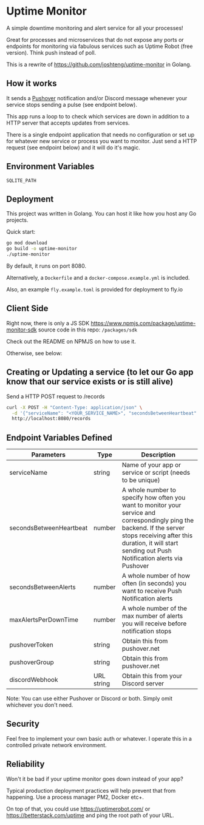 # Uptime Monitor

A simple downtime monitoring and alert service for all your processes!

Great for processes and microservices that do not expose any ports or endpoints for monitoring via fabulous services such as Uptime Robot (free version). Think push instead of poll.

This is a rewrite of https://github.com/joshteng/uptime-monitor in Golang.

## How it works
It sends a [Pushover](https://pushover.net/) notification and/or Discord message whenever your service stops sending a pulse (see endpoint below).

This app runs a loop to to check which services are down in addition to a HTTP server that accepts updates from services.

There is a single endpoint application that needs no configuration or set up for whatever new service or process you want to monitor. Just send a HTTP request (see endpoint below) and it will do it's magic.

## Environment Variables
```
SQLITE_PATH
```

## Deployment
This project was written in Golang. You can host it like how you host any Go projects.

Quick start:
```sh
go mod download
go build -o uptime-monitor
./uptime-monitor
```

By default, it runs on port 8080.

Alternatively, a `Dockerfile` and a `docker-compose.example.yml` is included.

Also, an example `fly.example.toml` is provided for deployment to fly.io

## Client Side
Right now, there is only a JS SDK https://www.npmjs.com/package/uptime-monitor-sdk source code in this repo: `/packages/sdk`

Check out the README on NPMJS on how to use it.

Otherwise, see below:

## Creating or Updating a service (to let our Go app know that our service exists or is still alive)
Send a HTTP POST request to /records
```sh
curl -X POST -H "Content-Type: application/json" \
  -d '{"serviceName": "<YOUR_SERVICE_NAME>", "secondsBetweenHeartbeat": 60, "secondsBetweenAlerts": 600, "maxAlertsPerDownTime": 10, "pushoverToken": "<YOUR_PUSHOVER_TOKEN>, "pushoverGroup": "<YOUR_PUSHOVER_GROUP>", "discordWebhook": "<YOUR_DISCORD_WEBHOOK>"}' \
  http://localhost:8080/records
```

## Endpoint Variables Defined
|Parameters|Type|Description|
|---|---|---|
|serviceName|string|Name of your app or service or script (needs to be unique)|
|secondsBetweenHeartbeat|number|A whole number to specify how often you want to monitor your service and correspondingly ping the backend. If the server stops receiving after this duration, it will start sending out Push Notification alerts via Pushover|
|secondsBetweenAlerts|number|A whole number of how often (in seconds) you want to receive Push Notification alerts|
|maxAlertsPerDownTime|number|A whole number of the max number of alerts you will receive before notification stops|
|pushoverToken|string|Obtain this from pushover.net|
|pushoverGroup|string|Obtain this from pushover.net|
|discordWebhook|URL string|Obtain this from your Discord server|

Note: You can use either Pushover or Discord or both. Simply omit whichever you don't need.
## Security
Feel free to implement your own basic auth or whatever. I operate this in a controlled private network environment.

## Reliability
Won't it be bad if your uptime monitor goes down instead of your app?

Typical production deployment practices will help prevent that from happening. Use a process manager PM2, Docker etc+.

On top of that, you could use https://uptimerobot.com/ or https://betterstack.com/uptime and ping the root path of your URL.